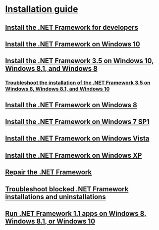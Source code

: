 # [Installation guide](index.md)
## [Install the .NET Framework for developers](guide-for-developers.md)
## [Install the .NET Framework on Windows 10](on-windows-10.md)
## [Install the .NET Framework 3.5 on Windows 10, Windows 8.1, and Windows 8](dotnet-35-windows-10.md)
### [Troubleshoot the installation of the .NET Framework 3.5 on Windows 8, Windows 8.1, and Windows 10](net-framework-3-5-on-windows-8-plus.md)
## [Install the .NET Framework on Windows 8](on-windows-8.md)
## [Install the .NET Framework on Windows 7 SP1](on-windows-7.md)
## [Install the .NET Framework on Windows Vista](on-windows-vista.md)
## [Install the .NET Framework on Windows XP](on-windows-xp.md)
## [Repair the .NET Framework](repair.md)
## [Troubleshoot blocked .NET Framework installations and uninstallations](troubleshoot-blocked-installations-and-uninstallations.md)
## [Run .NET Framework 1.1 apps on Windows 8, Windows 8.1, or Windows 10](run-net-framework-1-1-apps.md)
